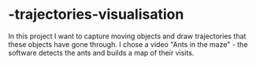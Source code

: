 # -trajectories-visualisation
In this project I want to capture moving objects and draw trajectories that these objects have gone through. I chose a video "Ants in the maze" - the software detects the ants and builds a map of their visits.

